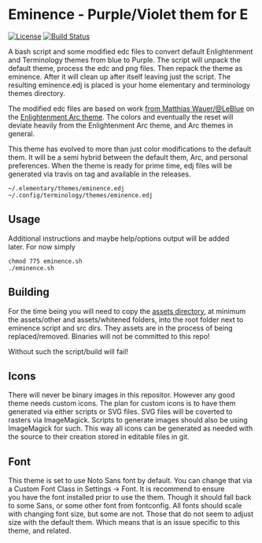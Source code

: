 # Eminence - Purple/Violet them for E
[![License](https://img.shields.io/badge/license-GPLv3-9977bb.svg?style=plastic)](https://github.com/Obsidian-StudiosInc/ebuild-bumper/blob/master/LICENSE)
[![Build Status](https://img.shields.io/travis/Obsidian-StudiosInc/eminence/master.svg?colorA=9977bb&style=plastic)](https://travis-ci.org/Obsidian-StudiosInc/eminence)

A bash script and some modified edc files to convert default 
Enlightenment and Terminology themes from blue to Purple. The script 
will unpack the default theme, process the edc and png files. Then 
repack the theme as eminence. After it will clean up after itself 
leaving just the script. The resulting eminence.edj is placed is your 
home elementary and terminology themes directory.

The modified edc files are based on work
[from Matthias Wauer/@LeBlue](https://github.com/LeBlue) on the
[Enlightenment Arc theme](https://github.com/LeBlue/enlightenment-arc-theme).
The colors and eventually the reset will deviate heavily from the 
Enlightenment Arc theme, and Arc themes in general.

This theme has evolved to more than just color modifications to the 
default them. It will be a semi hybrid between the default them, Arc, 
and personal preferences. When the theme is ready for prime time, edj 
files will be generated via travis on tag and available in the releases.

```
~/.elementary/themes/eminence.edj
~/.config/terminology/themes/eminence.edj
```

## Usage
Additional instructions and maybe help/options output will be added  
later. For now simply

```
chmod 775 eminence.sh
./eminence.sh

```

## Building
For the time being you will need to copy the
[assets directory](https://github.com/LeBlue/enlightenment-arc-theme/tree/master/assets),
at minimum the assets/other and assets/whitened folders, into the root 
folder next to eminence script and src dirs. They assets are in the 
process of being replaced/removed. Binaries will not be committed to 
this repo!

Without such the script/build will fail!

## Icons
There will never be binary images in this repositor. However any good 
theme needs custom icons. The plan for custom icons is to have them 
generated via either scripts or SVG files. SVG files will be coverted to 
rasters via ImageMagick. Scripts to generate images should also be using 
ImageMagick for such. This way all icons can be generated as needed with 
the source to their creation stored in editable files in git.

## Font
This theme is set to use Noto Sans font by default. You can change that 
via a Custom Font Class in Settings -> Font. It is recommend to ensure  
you have the font installed prior to use the them. Though it should fall 
back to some Sans, or some other font from fontconfig. All fonts should 
scale with changing font size, but some are not. Those that do not seem 
to adjust size with the default them. Which means that is an issue 
specific to this theme, and related.
